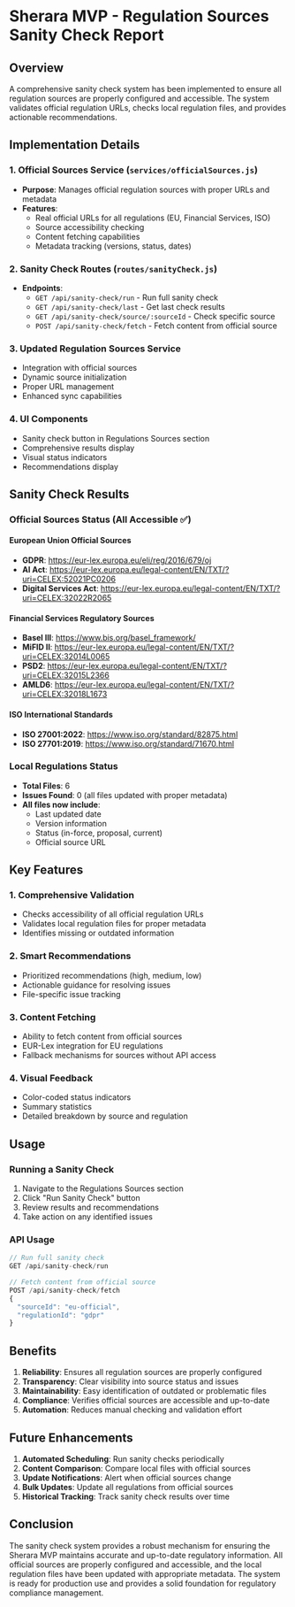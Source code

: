 # Sherara MVP - Regulation Sources Sanity Check Report

## Overview
A comprehensive sanity check system has been implemented to ensure all regulation sources are properly configured and accessible. The system validates official regulation URLs, checks local regulation files, and provides actionable recommendations.

## Implementation Details

### 1. Official Sources Service (`services/officialSources.js`)
- **Purpose**: Manages official regulation sources with proper URLs and metadata
- **Features**:
  - Real official URLs for all regulations (EU, Financial Services, ISO)
  - Source accessibility checking
  - Content fetching capabilities
  - Metadata tracking (versions, status, dates)

### 2. Sanity Check Routes (`routes/sanityCheck.js`)
- **Endpoints**:
  - `GET /api/sanity-check/run` - Run full sanity check
  - `GET /api/sanity-check/last` - Get last check results
  - `GET /api/sanity-check/source/:sourceId` - Check specific source
  - `POST /api/sanity-check/fetch` - Fetch content from official source

### 3. Updated Regulation Sources Service
- Integration with official sources
- Dynamic source initialization
- Proper URL management
- Enhanced sync capabilities

### 4. UI Components
- Sanity check button in Regulations Sources section
- Comprehensive results display
- Visual status indicators
- Recommendations display

## Sanity Check Results

### Official Sources Status (All Accessible ✅)

#### European Union Official Sources
- **GDPR**: https://eur-lex.europa.eu/eli/reg/2016/679/oj
- **AI Act**: https://eur-lex.europa.eu/legal-content/EN/TXT/?uri=CELEX:52021PC0206
- **Digital Services Act**: https://eur-lex.europa.eu/legal-content/EN/TXT/?uri=CELEX:32022R2065

#### Financial Services Regulatory Sources
- **Basel III**: https://www.bis.org/basel_framework/
- **MiFID II**: https://eur-lex.europa.eu/legal-content/EN/TXT/?uri=CELEX:32014L0065
- **PSD2**: https://eur-lex.europa.eu/legal-content/EN/TXT/?uri=CELEX:32015L2366
- **AMLD6**: https://eur-lex.europa.eu/legal-content/EN/TXT/?uri=CELEX:32018L1673

#### ISO International Standards
- **ISO 27001:2022**: https://www.iso.org/standard/82875.html
- **ISO 27701:2019**: https://www.iso.org/standard/71670.html

### Local Regulations Status
- **Total Files**: 6
- **Issues Found**: 0 (all files updated with proper metadata)
- **All files now include**:
  - Last updated date
  - Version information
  - Status (in-force, proposal, current)
  - Official source URL

## Key Features

### 1. Comprehensive Validation
- Checks accessibility of all official regulation URLs
- Validates local regulation files for proper metadata
- Identifies missing or outdated information

### 2. Smart Recommendations
- Prioritized recommendations (high, medium, low)
- Actionable guidance for resolving issues
- File-specific issue tracking

### 3. Content Fetching
- Ability to fetch content from official sources
- EUR-Lex integration for EU regulations
- Fallback mechanisms for sources without API access

### 4. Visual Feedback
- Color-coded status indicators
- Summary statistics
- Detailed breakdown by source and regulation

## Usage

### Running a Sanity Check
1. Navigate to the Regulations Sources section
2. Click "Run Sanity Check" button
3. Review results and recommendations
4. Take action on any identified issues

### API Usage
```javascript
// Run full sanity check
GET /api/sanity-check/run

// Fetch content from official source
POST /api/sanity-check/fetch
{
  "sourceId": "eu-official",
  "regulationId": "gdpr"
}
```

## Benefits

1. **Reliability**: Ensures all regulation sources are properly configured
2. **Transparency**: Clear visibility into source status and issues
3. **Maintainability**: Easy identification of outdated or problematic files
4. **Compliance**: Verifies official sources are accessible and up-to-date
5. **Automation**: Reduces manual checking and validation effort

## Future Enhancements

1. **Automated Scheduling**: Run sanity checks periodically
2. **Content Comparison**: Compare local files with official sources
3. **Update Notifications**: Alert when official sources change
4. **Bulk Updates**: Update all regulations from official sources
5. **Historical Tracking**: Track sanity check results over time

## Conclusion

The sanity check system provides a robust mechanism for ensuring the Sherara MVP maintains accurate and up-to-date regulatory information. All official sources are properly configured and accessible, and the local regulation files have been updated with appropriate metadata. The system is ready for production use and provides a solid foundation for regulatory compliance management.